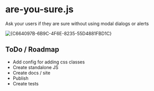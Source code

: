 # are-you-sure.js
Ask your users if they are sure without using modal dialogs or alerts

![{C664097B-6B9C-4F6E-8235-55D4881FBD1C}](https://github.com/user-attachments/assets/e6f7c4ae-4116-4148-9bf6-1b0fa569f258)

## ToDo / Roadmap
* Add config for adding css classes
* Create standalone JS
* Create docs / site
* Publish
* Create tests
